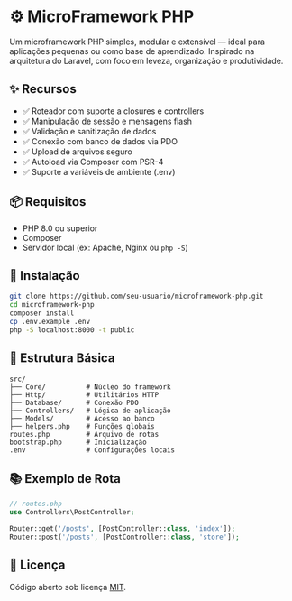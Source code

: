 # ⚙️ MicroFramework PHP

Um microframework PHP simples, modular e extensível — ideal para aplicações pequenas ou como base de aprendizado. Inspirado na arquitetura do Laravel, com foco em leveza, organização e produtividade.

## ✨ Recursos

- ✅ Roteador com suporte a closures e controllers
- ✅ Manipulação de sessão e mensagens flash
- ✅ Validação e sanitização de dados
- ✅ Conexão com banco de dados via PDO
- ✅ Upload de arquivos seguro
- ✅ Autoload via Composer com PSR-4
- ✅ Suporte a variáveis de ambiente (.env)

## 📦 Requisitos

- PHP 8.0 ou superior
- Composer
- Servidor local (ex: Apache, Nginx ou `php -S`)

## 🚀 Instalação

```bash
git clone https://github.com/seu-usuario/microframework-php.git
cd microframework-php
composer install
cp .env.example .env
php -S localhost:8000 -t public
````

## 🧱 Estrutura Básica

```
src/
├── Core/          # Núcleo do framework
├── Http/          # Utilitários HTTP
├── Database/      # Conexão PDO
├── Controllers/   # Lógica de aplicação
├── Models/        # Acesso ao banco
├── helpers.php    # Funções globais
routes.php         # Arquivo de rotas
bootstrap.php      # Inicialização
.env               # Configurações locais
```

## 📚 Exemplo de Rota

```php
// routes.php
use Controllers\PostController;

Router::get('/posts', [PostController::class, 'index']);
Router::post('/posts', [PostController::class, 'store']);
```

## 📝 Licença

Código aberto sob licença [MIT](LICENSE).